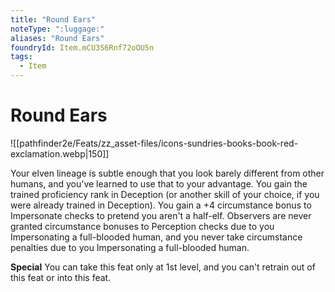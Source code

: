 ```yaml
---
title: "Round Ears"
noteType: ":luggage:"
aliases: "Round Ears"
foundryId: Item.mCU3S6Rnf72oOU5n
tags:
  - Item
---
```


# Round Ears
![[pathfinder2e/Feats/zz_asset-files/icons-sundries-books-book-red-exclamation.webp|150]]

Your elven lineage is subtle enough that you look barely different from other humans, and you've learned to use that to your advantage. You gain the trained proficiency rank in Deception (or another skill of your choice, if you were already trained in Deception). You gain a +4 circumstance bonus to Impersonate checks to pretend you aren't a half-elf. Observers are never granted circumstance bonuses to Perception checks due to you Impersonating a full-blooded human, and you never take circumstance penalties due to you Impersonating a full-blooded human.

**Special** You can take this feat only at 1st level, and you can't retrain out of this feat or into this feat.

